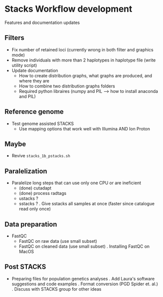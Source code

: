 # Stacks Workflow development
Features and documentation updates

## Filters
* Fix number of retained loci (currently wrong in both filter and graphics mode)
* Remove individuals with more than 2 haplotypes in haplotype file (write utility script)
* Update documentation
  - How to create distribution graphs, what graphs are produced, and where they are
  - How to combine two distribution graphs folders
  - Required python libraires (numpy and PIL --> how to install anaconda and PIL)

## Reference genome
* Test genome assisted STACKS
  - Use mapping options that work well with Illumina AND Ion Proton

## Maybe
* Revive `stacks_1b_pstacks.sh`

## Paralelization
- Paralelize long steps that can use only one CPU or are ineficient
  - (done) cutadapt
  - (done) process radtags
  - ustacks ?
  - sstacks ?
. Give sstacks all samples at once (faster since catalogue read only once)

## Data preparation
- FastQC
  - FastQC on raw data (use small subset)
  - FastQC on cleaned data (use small subset)
  . Installing FastQC on MacOS

## Post STACKS
* Preparing files for population genetics analyses
. Add Laura's software suggestions and code examples
. Format conversion (PGD Spider et. al.)
. Discuss with STACKS group for other ideas

